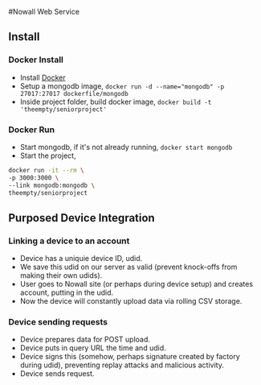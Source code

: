 #Nowall Web Service

## Install

### Docker Install
* Install [Docker](http://docker.com)
* Setup a mongodb image, `docker run -d --name="mongodb" -p 27017:27017 dockerfile/mongodb`
* Inside project folder, build docker image, `docker build -t 'theempty/seniorproject'`

### Docker Run
* Start mongodb, if it's not already running, `docker start mongodb`
* Start the project,

```bash
docker run -it --rm \
-p 3000:3000 \
--link mongodb:mongodb \
theempty/seniorproject
```


## Purposed Device Integration

### Linking a device to an account
* Device has a uniquie device ID, udid.
* We save this udid on our server as valid (prevent knock-offs from making their own udids).
* User goes to Nowall site (or perhaps during device setup) and creates account, putting in the udid.
* Now the device will constantly upload data via rolling CSV storage.

### Device sending requests
* Device prepares data for POST upload.
* Device puts in query URL the time and udid.
* Device signs this (somehow, perhaps signature created by factory during udid), preventing replay attacks and malicious activity.
* Device sends request.

